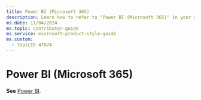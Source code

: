 ```yaml
---
title: Power BI (Microsoft 365)
description: Learn how to refer to "Power BI (Microsoft 365)" in your content.
ms.date: 11/04/2024
ms.topic: contributor-guide
ms.service: microsoft-product-style-guide
ms.custom:
  - TopicID 47874
---
```



# Power BI (Microsoft 365)

**See** [Power BI](~\a_z_names_terms\p\power-bi.md).

